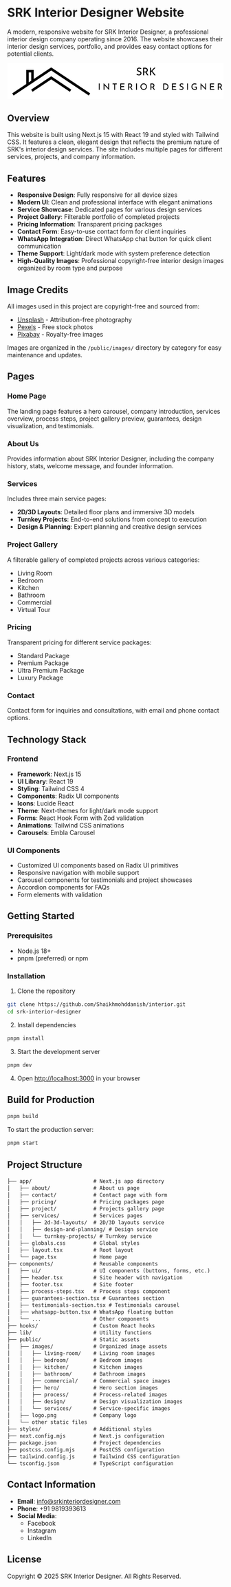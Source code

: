 # SRK Interior Designer Website

A modern, responsive website for SRK Interior Designer, a professional interior design company operating since 2016. The website showcases their interior design services, portfolio, and provides easy contact options for potential clients.

![SRK Interior Designer Logo](/public/logo.png)

## Overview

This website is built using Next.js 15 with React 19 and styled with Tailwind CSS. It features a clean, elegant design that reflects the premium nature of SRK's interior design services. The site includes multiple pages for different services, projects, and company information.

## Features

- **Responsive Design**: Fully responsive for all device sizes
- **Modern UI**: Clean and professional interface with elegant animations
- **Service Showcase**: Dedicated pages for various design services
- **Project Gallery**: Filterable portfolio of completed projects
- **Pricing Information**: Transparent pricing packages
- **Contact Form**: Easy-to-use contact form for client inquiries
- **WhatsApp Integration**: Direct WhatsApp chat button for quick client communication
- **Theme Support**: Light/dark mode with system preference detection
- **High-Quality Images**: Professional copyright-free interior design images organized by room type and purpose

## Image Credits

All images used in this project are copyright-free and sourced from:
- [Unsplash](https://unsplash.com) - Attribution-free photography
- [Pexels](https://pexels.com) - Free stock photos
- [Pixabay](https://pixabay.com) - Royalty-free images

Images are organized in the `/public/images/` directory by category for easy maintenance and updates.

## Pages

### Home Page
The landing page features a hero carousel, company introduction, services overview, process steps, project gallery preview, guarantees, design visualization, and testimonials.

### About Us
Provides information about SRK Interior Designer, including the company history, stats, welcome message, and founder information.

### Services
Includes three main service pages:
- **2D/3D Layouts**: Detailed floor plans and immersive 3D models
- **Turnkey Projects**: End-to-end solutions from concept to execution
- **Design & Planning**: Expert planning and creative design services

### Project Gallery
A filterable gallery of completed projects across various categories:
- Living Room
- Bedroom
- Kitchen
- Bathroom
- Commercial
- Virtual Tour

### Pricing
Transparent pricing for different service packages:
- Standard Package
- Premium Package
- Ultra Premium Package
- Luxury Package

### Contact
Contact form for inquiries and consultations, with email and phone contact options.

## Technology Stack

### Frontend
- **Framework**: Next.js 15
- **UI Library**: React 19
- **Styling**: Tailwind CSS 4
- **Components**: Radix UI components
- **Icons**: Lucide React
- **Theme**: Next-themes for light/dark mode support
- **Forms**: React Hook Form with Zod validation
- **Animations**: Tailwind CSS animations
- **Carousels**: Embla Carousel

### UI Components
- Customized UI components based on Radix UI primitives
- Responsive navigation with mobile support
- Carousel components for testimonials and project showcases
- Accordion components for FAQs
- Form elements with validation

## Getting Started

### Prerequisites
- Node.js 18+ 
- pnpm (preferred) or npm

### Installation

1. Clone the repository
```bash
git clone https://github.com/Shaikhmohddanish/interior.git
cd srk-interior-designer
```

2. Install dependencies
```bash
pnpm install
```

3. Start the development server
```bash
pnpm dev
```

4. Open [http://localhost:3000](http://localhost:3000) in your browser

## Build for Production

```bash
pnpm build
```

To start the production server:

```bash
pnpm start
```

## Project Structure

```
├── app/                    # Next.js app directory
│   ├── about/              # About us page
│   ├── contact/            # Contact page with form
│   ├── pricing/            # Pricing packages page
│   ├── project/            # Projects gallery page
│   ├── services/           # Services pages
│   │   ├── 2d-3d-layouts/  # 2D/3D layouts service
│   │   ├── design-and-planning/ # Design service
│   │   └── turnkey-projects/ # Turnkey service
│   ├── globals.css         # Global styles
│   ├── layout.tsx          # Root layout
│   └── page.tsx            # Home page
├── components/             # Reusable components
│   ├── ui/                 # UI components (buttons, forms, etc.)
│   ├── header.tsx          # Site header with navigation
│   ├── footer.tsx          # Site footer
│   ├── process-steps.tsx   # Process steps component
│   ├── guarantees-section.tsx # Guarantees section
│   ├── testimonials-section.tsx # Testimonials carousel
│   ├── whatsapp-button.tsx # WhatsApp floating button
│   └── ...                 # Other components
├── hooks/                  # Custom React hooks
├── lib/                    # Utility functions
├── public/                 # Static assets
│   ├── images/             # Organized image assets
│   │   ├── living-room/    # Living room images
│   │   ├── bedroom/        # Bedroom images
│   │   ├── kitchen/        # Kitchen images
│   │   ├── bathroom/       # Bathroom images
│   │   ├── commercial/     # Commercial space images
│   │   ├── hero/           # Hero section images
│   │   ├── process/        # Process-related images
│   │   ├── design/         # Design visualization images
│   │   └── services/       # Service-specific images
│   ├── logo.png            # Company logo
│   └── other static files
├── styles/                 # Additional styles
├── next.config.mjs         # Next.js configuration
├── package.json            # Project dependencies
├── postcss.config.mjs      # PostCSS configuration
├── tailwind.config.js      # Tailwind CSS configuration
└── tsconfig.json           # TypeScript configuration
```

## Contact Information

- **Email**: info@srkinteriordesigner.com
- **Phone**: +91 9819393613
- **Social Media**:
  - Facebook
  - Instagram
  - LinkedIn

## License

Copyright © 2025 SRK Interior Designer. All Rights Reserved.
